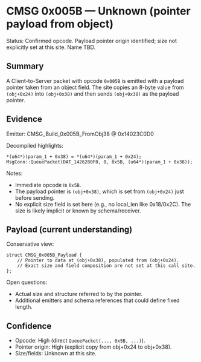 # CMSG 0x005B — Unknown (pointer payload from object)

Status: Confirmed opcode. Payload pointer origin identified; size not explicitly set at this site. Name TBD.

## Summary

A Client-to-Server packet with opcode `0x005B` is emitted with a payload pointer taken from an object field. The site copies an 8-byte value from `(obj+0x24)` into `(obj+0x38)` and then sends `(obj+0x38)` as the payload pointer.

## Evidence

Emitter: CMSG_Build_0x005B_FromObj38 @ 0x14023C0D0

Decompiled highlights:
```
*(u64*)(param_1 + 0x38) = *(u64*)(param_1 + 0x24);
MsgConn::QueuePacket(DAT_1426280F0, 0, 0x5B, (u64*)(param_1 + 0x38));
```

Notes:
- Immediate opcode is `0x5B`.
- The payload pointer is `(obj+0x38)`, which is set from `(obj+0x24)` just before sending.
- No explicit size field is set here (e.g., no local_len like 0x18/0x2C). The size is likely implicit or known by schema/receiver.

## Payload (current understanding)

Conservative view:
```
struct CMSG_0x005B_Payload {
    // Pointer to data at (obj+0x38), populated from (obj+0x24).
    // Exact size and field composition are not set at this call site.
};
```

Open questions:
- Actual size and structure referred to by the pointer.
- Additional emitters and schema references that could define fixed length.

## Confidence

- Opcode: High (direct `QueuePacket(..., 0x5B, ...)`).
- Pointer origin: High (explicit copy from obj+0x24 to obj+0x38).
- Size/fields: Unknown at this site.
